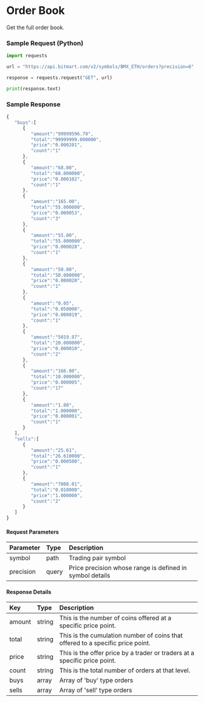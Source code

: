 # Order Book

Get the full order book.

### Sample Request \(Python\)

```py
import requests

url = "https://api.bitmart.com/v2/symbols/BMX_ETH/orders?precision=6"

response = requests.request("GET", url)

print(response.text)
```

### Sample Response

```js
{  
   "buys":[
      {
         "amount":"99999596.79",
         "total":"99999999.000000",
         "price":"0.000201",
         "count":"1"
      },
      {
         "amount":"68.00",
         "total":"68.000000",
         "price":"0.000102",
         "count":"1"
      },
      {
         "amount":"165.00",
         "total":"55.000000",
         "price":"0.000053",
         "count":"3"
      },
      {
         "amount":"55.00",
         "total":"55.000000",
         "price":"0.000028",
         "count":"1"
      },
      {
         "amount":"50.00",
         "total":"50.000000",
         "price":"0.000020",
         "count":"1"
      },
      {
         "amount":"0.05",
         "total":"0.050000",
         "price":"0.000019",
         "count":"1"
      },
      {
         "amount":"5019.97",
         "total":"20.000000",
         "price":"0.000010",
         "count":"2"
      },
      {
         "amount":"166.00",
         "total":"10.000000",
         "price":"0.000005",
         "count":"17"
      },
      {
         "amount":"1.00",
         "total":"1.000000",
         "price":"0.000001",
         "count":"1"
      }
   ],
   "sells":[
      {
         "amount":"25.61",
         "total":"26.610000",
         "price":"0.000500",
         "count":"1"
      },
      {
         "amount":"7000.01",
         "total":"0.010000",
         "price":"1.000000",
         "count":"2"
      }
   ]
}
```

#### Request Parameters

| Parameter | Type | Description |
| :--- | :--- | :--- |
| symbol | path | Trading pair symbol |
| precision | query | Price precision whose range is defined in symbol details |

#### Response Details

| Key | Type | Description |
| :--- | :--- | :--- |
| amount | string | This is the number of coins offered at a specific price point. |
| total | string | This is the cumulation number of coins that offered to a specific price point. |
| price | string | This is the offer price by a trader or traders at a specific price point. |
| count | string | This is the total number of orders at that level. |
| buys | array | Array of 'buy' type orders |
| sells | array | Array of 'sell' type orders |



